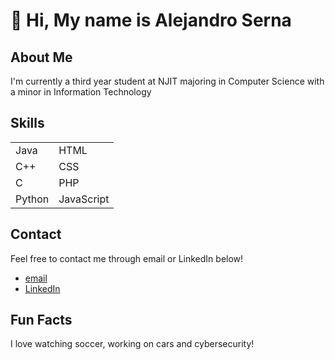 # 👋 Hi, My name is Alejandro Serna
## About Me
I'm currently a third year student at NJIT majoring in Computer Science with a minor in Information Technology

## Skills
<table>
  <tr>
    <td>Java</td>
    <td>HTML</td>
  </tr>
  <tr>
    <td>C++</td>
    <td>CSS</td>
  </tr>
  <tr>
    <td>C</td>
    <td>PHP</td>
  </tr>
  <tr>
    <td>Python</td>
    <td>JavaScript</td>
  </tr>
</table>

## Contact
Feel free to contact me through email or LinkedIn below!
- [email](mailto:aserna17@outlook.com)
- [LinkedIn](https://www.linkedin.com/in/aserna17)

## Fun Facts
I love watching soccer, working on cars and cybersecurity!
